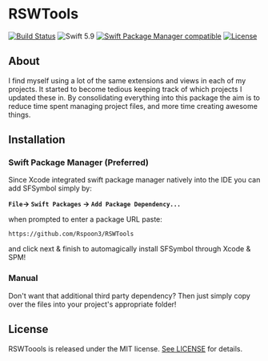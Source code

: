 # RSWTools
[![Build Status](https://travis-ci.org/Nirma/SFSymbol.svg?branch=master)](https://travis-ci.org/Nirma/SFSymbol)
![Swift 5.9](https://img.shields.io/badge/Swift-5.9-orange.svg)
[![Swift Package Manager compatible](https://img.shields.io/badge/Swift%20Package%20Manager-compatible-purple.svg)](https://github.com/apple/swift-package-manager)
[![License](http://img.shields.io/:license-mit-blue.svg)](http://doge.mit-license.org)

    
## About 
I find myself using a lot of the same extensions and views in each of my projects. It started to become tedious keeping track of which projects I updated these in. By consolidating everything into this package the aim is to reduce time spent managing project files, and more time creating awesome things.

## Installation 

### Swift Package Manager (Preferred)
Since Xcode integrated swift package manager natively into the IDE you can add SFSymbol simply by:

**`File`-> `Swift Packages` -> `Add Package Dependency...`**

when prompted to enter a package URL paste: 

`https://github.com/Rspoon3/RSWTools` 


and click next & finish to automagically install SFSymbol through Xcode & SPM!

### Manual 
Don't want that additional third party dependency? Then just simply copy over the files into your project's appropriate folder!

## License

RSWToools is released under the MIT license. [See LICENSE](https://github.com/Rspoon3/RSWTools/blob/main/LICENSE) for details.
